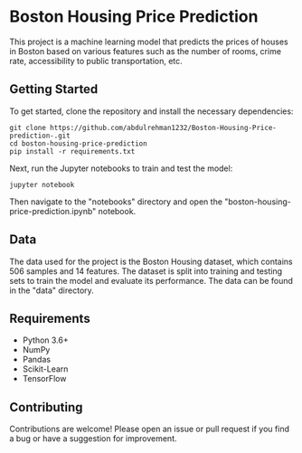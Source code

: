 <!DOCTYPE html>
<html>
<head>
	<meta charset="UTF-8">
</head>
<body>
	<h1>Boston Housing Price Prediction</h1>
	<p>This project is a machine learning model that predicts the prices of houses in Boston based on various features such as the number of rooms, crime rate, accessibility to public transportation, etc.</p>
	<h2>Getting Started</h2>
	<p>To get started, clone the repository and install the necessary dependencies:</p>
	<pre><code>git clone https://github.com/abdulrehman1232/Boston-Housing-Price-prediction-.git
cd boston-housing-price-prediction
pip install -r requirements.txt
</code></pre>
	<p>Next, run the Jupyter notebooks to train and test the model:</p>
	<pre><code>jupyter notebook
</code></pre>
	<p>Then navigate to the "notebooks" directory and open the "boston-housing-price-prediction.ipynb" notebook.</p>
	<h2>Data</h2>
	<p>The data used for the project is the Boston Housing dataset, which contains 506 samples and 14 features. The dataset is split into training and testing sets to train the model and evaluate its performance. The data can be found in the "data" directory.</p>
	<h2>Requirements</h2>
	<ul>
		<li>Python 3.6+</li>
		<li>NumPy</li>
		<li>Pandas</li>
		<li>Scikit-Learn</li>
		<li>TensorFlow</li>
	</ul>
	<h2>Contributing</h2>
	<p>Contributions are welcome! Please open an issue or pull request if you find a bug or have a suggestion for improvement.</p>
</body>
</html>
